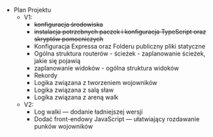 



- Plan Projektu
  - V1: 
    - ~~konfiguracja środowiska~~
    - ~~instalacja potrzebnych paczek i konfiguracja TypeScript oraz skryptów pomocniczych~~
    - Konfiguracja Expressa oraz Folderu publiczny pliki statyczne
    - Ogólna struktura routerów - ścieżek - zaplanowanie ścieżek, jakie się pojawią
    - zaplanowanie widoków - ogólna struktura widoków
    - Rekordy 
    - Logika związana z tworzeniem wojowników
    - Logika związana z salą sław
    - Logika związana z areną walk
  - V2:
    - Log walki — dodanie ładniejszej wersji 
    - Dodać front-endowy JavaScript — ułatwiający rozdawanie punków wojowników
